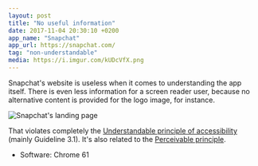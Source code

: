 ```yaml
---
layout: post
title: "No useful information"
date: 2017-11-04 20:30:10 +0200
app_name: "Snapchat"
app_url: https://snapchat.com/
tag: "non-understandable"
media: https://i.imgur.com/kUDcVfX.png
---
```


Snapchat's website is useless when it comes to understanding the app itself. There is even less information for a screen reader user, because no alternative content is provided for the logo image, for instance.

![Snapchat's landing page](https://i.imgur.com/m8YASwE.png)

That violates completely the [Understandable principle of accessibility](https://developer.mozilla.org/en-US/docs/Web/Accessibility/Understanding_WCAG/Understandable) (mainly Guideline 3.1). It's also related to the [Perceivable principle](https://developer.mozilla.org/en-US/docs/Web/Accessibility/Understanding_WCAG/Perceivable).

* Software: Chrome 61